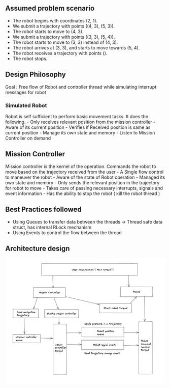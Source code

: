 ## Assumed problem scenario 

* The robot begins with coordinates (2, 1). 
* We submit a trajectory with points ((4, 3), (5, 3)).
* The robot starts to move to (4, 3).
* We submit a trajectory with points ((3, 3), (5, 4)).
* The robot starts to move to (3, 3) instead of (4, 3).
* The robot arrives at (3, 3), and starts to move towards (5, 4).
* The robot receives a trajectory with points ().
* The robot stops.

## Design Philosophy 

Goal : Free flow of Robot and controller thread while simulating interrupt messages for robot

### Simulated Robot 
Robot is self sufficient to perform basic movement tasks. It does the following. 
    - Only receives relevant position from the mission controller
    - Aware of its current position 
    - Verifies if Received position is same as current position
    - Manage its own state and memory
    - Listen to Mission Controller on demand

## Mission Controller
Mission controller is the kernel of the operation. Commands the robot to move based on the trajectory 
received from the user 
    - A Single flow control to maneuver the robot
    - Aware of the state of Robot operation
    - Managed its own state and memory 
    - Only sends the relevant position in the trajectory for robot to move
    - Takes care of passing necessary interrupts, signals and event information 
    - Has the ability to stop the robot ( kill the robot thread )

## Best Practices followed  
- Using Queues to transfer data between the threads -> Thread safe data struct, has internal RLock mechanism 
- Using Events to control the flow between the thread

## Architecture design 
![Architecture Diagram](./architecture.png)

 
